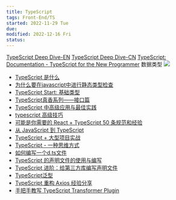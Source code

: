 ```yaml
---
title: TypeScript
tags: Front-End/TS  
started: 2022-11-29 Tue
due: 
modified: 2022-12-16 Fri
status: 
---
```

[TypeScript Deep Dive-EN](https://basarat.gitbook.io/typescript/getting-started)
[TypeScript Deep Dive-CN](https://jkchao.github.io/typescript-book-chinese/typings/generices.html#%E9%85%8D%E5%90%88-axios-%E4%BD%BF%E7%94%A8)
[TypeScript: Documentation - TypeScript for the New Programmer](https://www.typescriptlang.org/docs/handbook/typescript-from-scratch.html)
数据类型
![](https://p3-juejin.byteimg.com/tos-cn-i-k3u1fbpfcp/d44490ffdf064cf0bd17f5109b6c6844~tplv-k3u1fbpfcp-zoom-in-crop-mark:4536:0:0:0.awebp)

-   [TypeScript 是什么](https://link.juejin.cn?target=https%3A%2F%2Fmp.weixin.qq.com%2Fs%2FOypiN7HOlUBprYUjJs_Rqw "https://mp.weixin.qq.com/s/OypiN7HOlUBprYUjJs_Rqw")
-   [为什么要在javascript中进行静态类型检查](https://link.juejin.cn?target=https%3A%2F%2Fwww.jianshu.com%2Fp%2Fbda750e2d15e "https://www.jianshu.com/p/bda750e2d15e")
-   [TypeScript Start: 基础类型](https://link.juejin.cn?target=https%3A%2F%2Fgithub.com%2Faxuebin%2Farticles%2Fissues%2F36 "https://github.com/axuebin/articles/issues/36")
-   [TypeScript真香系列——接口篇](https://link.juejin.cn?target=https%3A%2F%2Fmp.weixin.qq.com%2Fs%2FKfOAu983zg8d0Uc-jhM84w "https://mp.weixin.qq.com/s/KfOAu983zg8d0Uc-jhM84w")
-   [TypeScript 中高级应用与最佳实践](https://link.juejin.cn?target=http%3A%2F%2Fwww.alloyteam.com%2F2019%2F07%2F13796%2F "http://www.alloyteam.com/2019/07/13796/")
-   [typescript 高级技巧](https://link.juejin.cn?target=https%3A%2F%2Fmp.weixin.qq.com%2Fs%2FnvYqDhhZzbNuifxck87aNQ "https://mp.weixin.qq.com/s/nvYqDhhZzbNuifxck87aNQ")
-   [可能是你需要的 React + TypeScript 50 条规范和经验](https://juejin.cn/post/6844903849166110728 "https://juejin.cn/post/6844903849166110728")
-   [从 JavaScript 到 TypeScript](https://juejin.cn/post/6844903485977133069 "https://juejin.cn/post/6844903485977133069")
-   [TypeScript + 大型项目实战](https://juejin.cn/post/6844903641829081095 "https://juejin.cn/post/6844903641829081095")
-   [TypeScript - 一种思维方式](https://juejin.cn/post/6844903841951924232 "https://juejin.cn/post/6844903841951924232")
-   [如何编写一个d.ts文件](https://link.juejin.cn?target=https%3A%2F%2Fsegmentfault.com%2Fa%2F1190000009247663 "https://segmentfault.com/a/1190000009247663")
-   [TypeScript 的声明文件的使用与编写](https://link.juejin.cn?target=https%3A%2F%2Fmy.oschina.net%2Ffenying%2Fblog%2F748805 "https://my.oschina.net/fenying/blog/748805")
-   [TypeScript 进阶：给第三方库编写声明文件](https://link.juejin.cn?target=http%3A%2F%2Fimzc.me%2Fdev%2F2016%2F11%2F30%2Fwrite-d-ts-files%2F "http://imzc.me/dev/2016/11/30/write-d-ts-files/")
-   [TypeScript泛型](https://link.juejin.cn?target=https%3A%2F%2Fjkchao.github.io%2Ftypescript-book-chinese%2Ftypings%2Fgenerices.html "https://jkchao.github.io/typescript-book-chinese/typings/generices.html")
-   [TypeScript 重构 Axios 经验分享](https://juejin.cn/post/6844903720967372814 "https://juejin.cn/post/6844903720967372814")
-   [手把手教写 TypeScript Transformer Plugin](https://juejin.cn/post/6844903511033921543 "https://juejin.cn/post/6844903511033921543")

  
